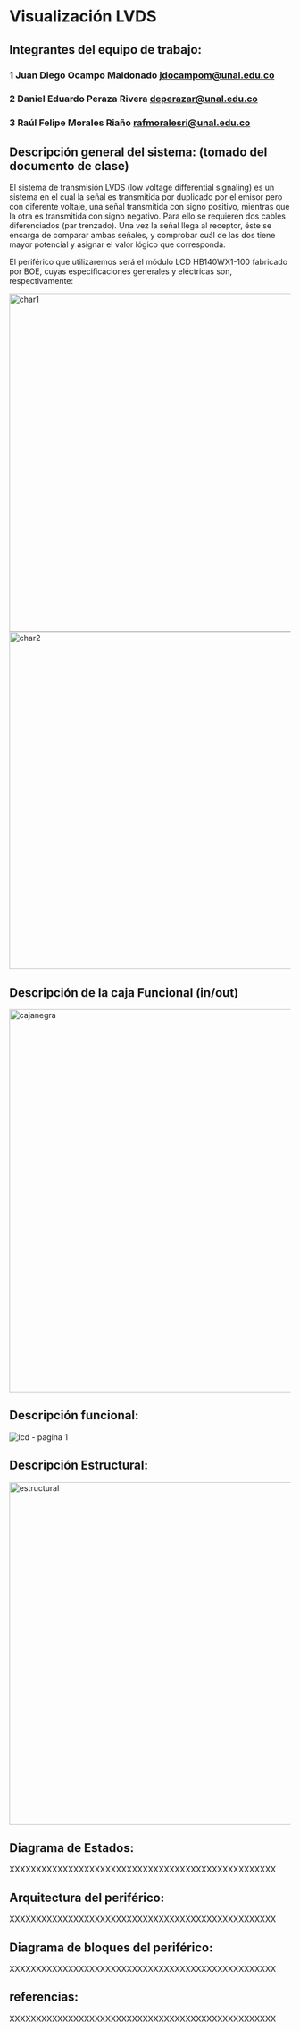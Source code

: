 # Visualización LVDS

## Integrantes del equipo de trabajo:

### 1 Juan Diego Ocampo Maldonado jdocampom@unal.edu.co

### 2 Daniel Eduardo Peraza Rivera deperazar@unal.edu.co

### 3 Raúl Felipe Morales Riaño rafmoralesri@unal.edu.co


## Descripción general del sistema: (tomado del documento de clase)

El sistema de transmisión LVDS (low voltage differential signaling) es un sistema en el cual la señal es transmitida por duplicado por el emisor pero con diferente voltaje, una señal transmitida con signo positivo, mientras que la otra es transmitida con signo negativo. Para ello se requieren dos cables diferenciados (par trenzado). Una vez la señal llega al receptor, éste se encarga de comparar ambas señales, y comprobar cuál de las dos tiene mayor potencial y asignar el valor lógico que corresponda. 

El periférico que utilizaremos será el módulo LCD HB140WX1-100 fabricado por BOE, cuyas especificaciones generales y eléctricas son, respectivamente:

<img width="605" alt="char1" src="https://user-images.githubusercontent.com/24497588/29882290-2e74afc4-8d72-11e7-8079-b6cfcb9ef6dc.png">

<img width="602" alt="char2" src="https://user-images.githubusercontent.com/24497588/29882289-2e65e7c8-8d72-11e7-91d9-59c25bac1744.png">

## Descripción de la caja Funcional  (in/out)

<img width="684" alt="cajanegra" src="https://user-images.githubusercontent.com/24497588/29882197-e9ceca08-8d71-11e7-8cec-2f944bfea0b0.png">

## Descripción funcional:

![lcd - pagina 1](https://user-images.githubusercontent.com/24497588/29882470-b6ae5764-8d72-11e7-9786-4b9f07c60983.png)

## Descripción Estructural:

<img width="612" alt="estructural" src="https://user-images.githubusercontent.com/24497588/29882509-d6c1f740-8d72-11e7-9eee-ff8e1aaf25d8.png">

## Diagrama de Estados:

XXXXXXXXXXXXXXXXXXXXXXXXXXXXXXXXXXXXXXXXXXXXXXXXXX

## Arquitectura del periférico:

XXXXXXXXXXXXXXXXXXXXXXXXXXXXXXXXXXXXXXXXXXXXXXXXXX

## Diagrama de bloques del periférico:

XXXXXXXXXXXXXXXXXXXXXXXXXXXXXXXXXXXXXXXXXXXXXXXXXX

## referencias:

XXXXXXXXXXXXXXXXXXXXXXXXXXXXXXXXXXXXXXXXXXXXXXXXXX

